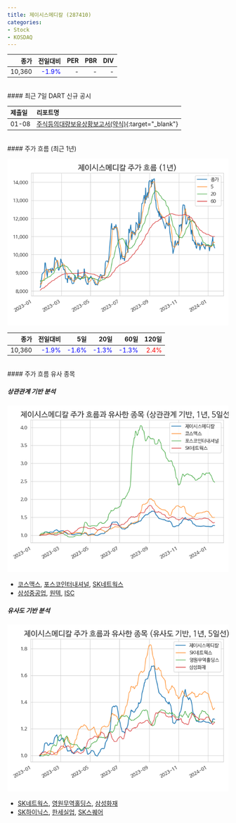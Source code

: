 ```yaml
---
title: 제이시스메디칼 (287410)
categories:
- Stock
- KOSDAQ
---
```


|**종가**|**전일대비**|**PER**|**PBR**|**DIV**|
|---:|-------:|--:|--:|--:|
|10,360|<span style="color: blue">-1.9%</span>|-|-|-|

<!-- more -->

<br>
#### 최근 7일 DART 신규 공시


|**제출일**|**리포트명**|
|:-----|:-------|
|01-08|[주식등의대량보유상황보고서(약식)](https://dart.fss.or.kr/dsaf001/main.do?rcpNo=20240108000264){:target="_blank"}|

<br>
#### 주가 흐름 (최근 1년)

![287410](/assets/images/stock/287410.png)

|**종가**|**전일대비**|**5일**|**20일**|**60일**|**120일**|
|---:|-------:|--:|---:|---:|----:|
|10,360|<span style="color: blue">-1.9%</span>|<span style="color: blue">-1.6%</span>|<span style="color: blue">-1.3%</span>|<span style="color: blue">-1.3%</span>|<span style="color: red">2.4%</span>|

<br>
#### 주가 흐름 유사 종목

##### 상관관계 기반 분석

![287410](/assets/images/stock/287410_corr.png)
- [코스맥스](/192820/), [포스코인터내셔널](/047050/), [SK네트웍스](/001740/)
- [삼성중공업](/010140/), [원텍](/336570/), [ISC](/095340/)

##### 유사도 기반 분석

![287410](/assets/images/stock/287410_sim.png)
- [SK네트웍스](/001740/), [영원무역홀딩스](/009970/), [삼성화재](/000810/)
- [SK하이닉스](/000660/), [한세실업](/105630/), [SK스퀘어](/402340/)